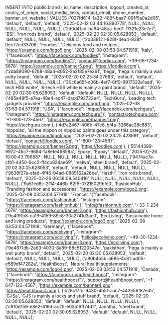 INSERT INTO public.brand (
    id, name, description, logourl, created_at, coutry_of_origin, 
    social_media_links, contact_email, phone_number, banner_url, website
) VALUES
('027fd614-1a32-486f-baa7-091f5a0a2d05', 'default', 'default', 'default', '2025-02-12 03:44:16.890778', NULL, NULL, NULL, NULL, NULL, NULL),
('2d0d41ad-ba94-48ca-bed1-f1321e23e7e7', 'BSI', 'iron rods brand', 'default', '2025-02-20 02:30:05.628053', 'default', 'default', NULL, NULL, NULL, NULL),
('2d338121-828f-4ea4-938f-0ec77cd33706', 'Foodies', 'Delicious food and recipes', 'https://example.com/logo5.png', '2025-02-08 03:53:04.571918', 'Italy', '{"facebook": "https://facebook.com/foodies", "instagram": "https://instagram.com/foodies"}', 'contact@foodies.com', '+39-06-1234-5678', 'https://example.com/banner5.png', 'https://foodies.com'),
('2da89090-6788-48a4-8052-2a2f85e7e361', 'hega', 'hega is mainly a wall putty brand', 'default', '2025-02-20 02:25:34.27683', 'default', 'default', NULL, NULL, NULL, NULL),
('30c8a65f-c06b-4ef7-8ff9-9917322e1aad', 'K-tech HSS white', 'K-tech HSS white is mainly a paint brand', 'default', '2025-02-20 02:30:05.628053', 'default', 'default', NULL, NULL, NULL, NULL),
('485e48f5-e7ea-48e4-ac47-dacd792722e4', 'TechGuru', 'Leading tech gadgets provider', 'https://example.com/logo1.png', '2025-02-08 03:53:04.571918', 'USA', '{"facebook": "https://facebook.com/techguru", "instagram": "https://instagram.com/techguru"}', 'contact@techguru.com', '+1-800-123-4567', 'https://example.com/banner1.png', 'https://techguru.com'),
('4d7a2467-406b-47e8-bf4a-3266ae28c883', 'nippolac', 'all the nippon or nippolac paints goes under this category', 'https://example.com/logo5.png', '2025-02-20 02:23:25.428991', 'default', 'default', 'contact@foodies.com', '+1-800-123-4567', 'https://example.com/banner5.png', 'https://foodies.com'),
('55144399-9972-46c7-9684-fa8efe46858a', 'Epoxy', 'Epoxy', 'default', '2025-02-26 19:00:43.796887', NULL, NULL, NULL, NULL, NULL, NULL),
('9474ac7e-cfb1-4450-9cc3-ff4cb824ae69', 'melwa', 'steel brand', 'default', '2025-02-20 02:30:05.628053', 'default', 'default', NULL, NULL, NULL, NULL),
('9638f27a-afad-4f46-94ad-0885162a26be', 'Hasthi', 'iron rods brand', 'default', '2025-02-26 06:58:09.540416', NULL, NULL, NULL, NULL, NULL, NULL),
('9a51ed8c-2f14-446b-82f5-07215029bfe0', 'FashionHub', 'Trending fashion and accessories', 'https://example.com/logo2.png', '2025-02-08 03:53:04.571918', 'France', '{"facebook": "https://facebook.com/fashionhub", "instagram": "https://instagram.com/fashionhub"}', 'info@fashionhub.com', '+33-1-234-5678', 'https://example.com/banner2.png', 'https://fashionhub.com'),
('9c4f91b8-ca19-4159-89c8-30a2741d3ac0', 'EcoLiving', 'Sustainable home and living products', 'https://example.com/logo3.png', '2025-02-08 03:53:04.571918', 'Germany', '{"facebook": "https://facebook.com/ecoliving", "instagram": "https://instagram.com/ecoliving"}', 'hello@ecoliving.com', '+49-30-1234-5678', 'https://example.com/banner3.png', 'https://ecoliving.com'),
('9e4871db-2a63-4030-8a89-88c51220547e', 'pakisthan', 'hega is mainly a wall putty brand', 'default', '2025-02-20 02:30:05.628053', 'default', 'default', NULL, NULL, NULL, NULL),
('a80b4b5b-a685-4c81-ad05-e589df47282a', 'HealthBoost', 'Natural health supplements', 'https://example.com/logo4.png', '2025-02-08 03:53:04.571918', 'Canada', '{"facebook": "https://facebook.com/healthboost", "instagram": "https://instagram.com/healthboost"}', 'support@healthboost.com', '+1-647-123-4567', 'https://example.com/banner4.png', 'https://healthboost.com'),
('b28c17fd-9430-4b5f-aac7-443e56f87ed5', 'GJSa', 'GJS is mainly a locks and stuff  brand', 'default', '2025-02-20 02:30:05.628053', 'default', 'default', NULL, NULL, NULL, NULL),
('c910d159-e8e2-419d-ac25-e03a19ff74d2', 'Janatha', 'steel brand', 'default', '2025-02-20 02:30:05.628053', 'default', 'default', NULL, NULL, NULL, NULL);
